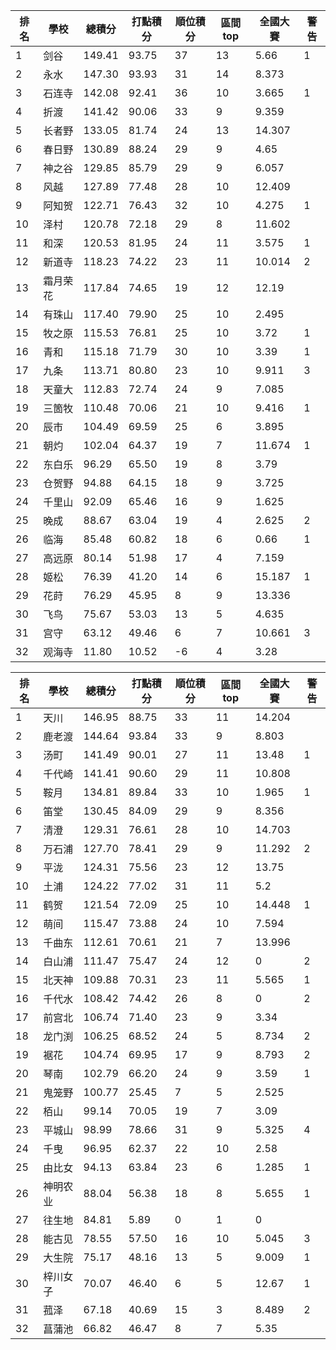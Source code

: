 排名|學校|總積分|打點積分|順位積分|區間top|全國大賽|警告
-|-|-|-|-|-|-|-
1|剑谷|149.41 |93.75 |37|13|5.66|1
2|永水|147.30 |93.93 |31|14|8.373|
3|石连寺|142.08 |92.41 |36|10|3.665|1
4|折渡|141.42 |90.06 |33|9|9.359|
5|长者野|133.05 |81.74 |24|13|14.307|
6|春日野|130.89 |88.24 |29|9|4.65|
7|神之谷|129.85 |85.79 |29|9|6.057|
8|风越|127.89 |77.48 |28|10|12.409|
9|阿知贺|122.71 |76.43 |32|10|4.275|1
10|泽村|120.78 |72.18 |29|8|11.602|
11|和深|120.53 |81.95 |24|11|3.575|1
12|新道寺|118.23 |74.22 |23|11|10.014|2
13|霜月荣花|117.84 |74.65 |19|12|12.19|
14|有珠山|117.40 |79.90 |25|10|2.495|
15|牧之原|115.53 |76.81 |25|10|3.72|1
16|青和|115.18 |71.79 |30|10|3.39|1
17|九条|113.71 |80.80 |23|10|9.911|3
18|天童大|112.83 |72.74 |24|9|7.085|
19|三箇牧|110.48 |70.06 |21|10|9.416|1
20|辰市|104.49 |69.59 |25|6|3.895|
21|朝灼|102.04 |64.37 |19|7|11.674|1
22|东白乐|96.29 |65.50 |19|8|3.79|
23|仓贺野|94.88 |64.15 |18|9|3.725|
24|千里山|92.09 |65.46 |16|9|1.625|
25|晚成|88.67 |63.04 |19|4|2.625|2
26|临海|85.48 |60.82 |18|6|0.66|1
27|高远原|80.14 |51.98 |17|4|7.159|
28|姬松|76.39 |41.20 |14|6|15.187|1
29|花莳|76.29 |45.95 |8|9|13.336|
30|飞鸟|75.67 |53.03 |13|5|4.635|
31|宫守|63.12 |49.46 |6|7|10.661|3
32|观海寺|11.80 |10.52 |-6|4|3.28|

排名|學校|總積分|打點積分|順位積分|區間top|全國大賽|警告
-|-|-|-|-|-|-|-
1|天川|146.95 |88.75 |33|11|14.204|
2|鹿老渡|144.64 |93.84 |33|9|8.803|
3|汤町|141.49 |90.01 |27|11|13.48|1
4|千代崎|141.41 |90.60 |29|11|10.808|
5|鞍月|134.81 |89.84 |33|10|1.965|1
6|笛堂|130.45 |84.09 |29|9|8.356|
7|清澄|129.31 |76.61 |28|10|14.703|
8|万石浦|127.70 |78.41 |29|9|11.292|2
9|平泷|124.31 |75.56 |23|12|13.75|
10|土浦|124.22 |77.02 |31|11|5.2|
11|鹤贺|121.54 |72.09 |25|10|14.448|1
12|萌间|115.47 |73.88 |24|10|7.594|
13|千曲东|112.61 |70.61 |21|7|13.996|
14|白山浦|111.47 |75.47 |24|12|0|2
15|北天神|109.88 |70.31 |23|11|5.565|1
16|千代水|108.42 |74.42 |26|8|0|2
17|前宫北|106.74 |71.40 |23|9|3.34|
18|龙门渕|106.25 |68.52 |24|5|8.734|2
19|裾花|104.74 |69.95 |17|9|8.793|2
20|琴南|102.79 |66.20 |24|9|3.59|1
21|鬼笼野|100.77 |25.45 |7|5|2.525|
22|栢山|99.14 |70.05 |19|7|3.09|
23|平城山|98.99 |78.66 |31|9|5.325|4
24|千曳|96.95 |62.37 |22|10|2.58|
25|由比女|94.13 |63.84 |23|6|1.285|1
26|神明农业|88.04 |56.38 |18|8|5.655|1
27|往生地|84.81 |5.89 |0|1|0|
28|能古见|78.55 |57.50 |16|10|5.045|3
29|大生院|75.17 |48.16 |13|5|9.009|1
30|梓川女子|70.07 |46.40 |6|5|12.67|1
31|菰泽|67.18 |40.69 |15|3|8.489|2
32|菖蒲池|66.82 |46.47 |8|7|5.35|
